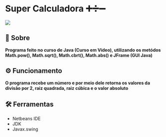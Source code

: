 <h1>Super Calculadora ➕➗➖</h1>
<img src="https://media.giphy.com/media/4YIb7Lf7kP4FHSKslA/giphy.gif"/>

## 🚨 Sobre
  **Programa feito no curso de Java (Curso em Vídeo), utilizando os metódos Math.pow(), Math.sqrt(), Math.cbrt(), Math.abs() e JFrame (GUI Java)**

## ⚙️ Funcionamento
  **O programa recebe um número e por meio dele retorna os valores da divisão por 2, raiz quadrada, raiz cúbica e o valor absoluto**
  
## 🛠️ Ferramentas
- Netbeans IDE
- JDK
- Javax.swing
